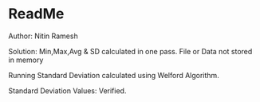 # ReadMe
Author: Nitin Ramesh

Solution: Min,Max,Avg & SD calculated in one pass. File or Data not stored in memory

Running Standard Deviation calculated using Welford Algorithm. 

Standard Deviation Values: Verified.

